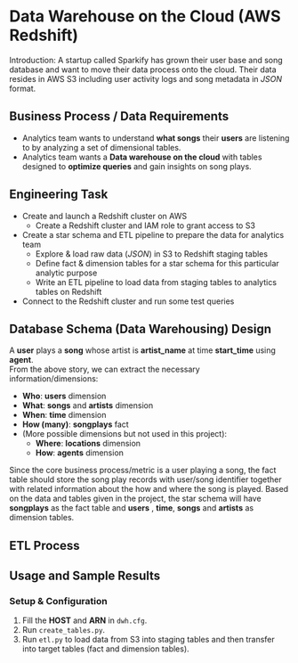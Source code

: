 # Data Warehouse on the Cloud (AWS Redshift)

Introduction: A startup called Sparkify has grown their user base and song database and want to move their data process onto 
the cloud. Their data resides in AWS S3 including user activity logs and song metadata in *JSON* format.<br/>

## Business Process / Data Requirements
- Analytics team wants to understand **what songs** their **users** are listening to by analyzing a set of dimensional tables.
- Analytics team wants a **Data warehouse on the cloud** with tables designed to **optimize queries** and gain insights on song plays.

## Engineering Task
- Create and launch a Redshift cluster on AWS 
  - Create a Redshift cluster and IAM role to grant access to S3
- Create a star schema and ETL pipeline to prepare the data for analytics team
  - Explore & load raw data (*JSON*) in S3 to Redshift staging tables
  - Define fact & dimension tables for a star schema for this particular analytic purpose
  - Write an ETL pipeline to load data from staging tables to analytics tables on Redshift
- Connect to the Redshift cluster and run some test queries

## Database Schema (Data Warehousing) Design
A **user** plays a **song** whose artist is **artist_name** at time **start_time** using **agent**.<br/>
From the above story, we can extract the necessary information/dimensions:

- **Who**: **users** dimension
- **What**: **songs** and **artists** dimension
- **When**: **time** dimension
- **How (many)**: **songplays** fact
- (More possible dimensions but not used in this project):
    - **Where**: **locations** dimension
    - **How**: **agents** dimension

Since the core business process/metric is a user playing a song, the fact table should store the song play records with user/song identifier together with related information about the how and where the song is played. Based on the data and tables 
given in the project, the star schema will have **songplays** as the fact table and **users** , **time**, **songs** and **artists** as dimension tables.

## ETL Process

## Usage and Sample Results
### Setup & Configuration
1. Fill the **HOST** and **ARN** in ``dwh.cfg``. 
2. Run ``create_tables.py``.
3. Run ``etl.py`` to load data from S3 into staging tables and then transfer into target tables (fact and dimension tables). 

